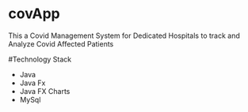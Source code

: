 # covApp
This a Covid Management System for Dedicated  Hospitals to track and Analyze Covid Affected Patients

#Technology Stack
* Java
* Java Fx
* Java FX Charts
* MySql
